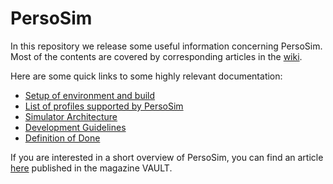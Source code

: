 PersoSim
========

In this repository we release some useful information concerning PersoSim. 
Most of the contents are covered by corresponding articles in the [wiki](https://github.com/PersoSim/PersoSim/wiki "PersoSim Wiki").

Here are some quick links to some highly relevant documentation:

* [Setup of environment and build](https://github.com/PersoSim/PersoSim/blob/master/setup.md)
* [List of profiles supported by PersoSim](https://github.com/PersoSim/PersoSim/wiki/List-of-profiles-supported-by-PersoSim)
* [Simulator Architecture](https://github.com/PersoSim/PersoSim/wiki/Simulator-Architecture)
* [Development Guidelines](https://github.com/PersoSim/PersoSim/wiki/Development-Guidelines)
 * [Definition of Done](https://github.com/PersoSim/PersoSim/wiki/Definition-of-Done)

If you are interested in a short overview of PersoSim, you can find an article [here](https://silicontrust.files.wordpress.com/2014/06/sn_the_vault_14_20140613_screen.pdf) published in the magazine VAULT.
